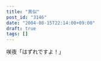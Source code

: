 ```yaml
---
title: "真似"
post_id: "3146"
date: "2004-08-15T22:14:00+09:00"
draft: true
tags: []
---
```



咲夜「はずれですよ！」
